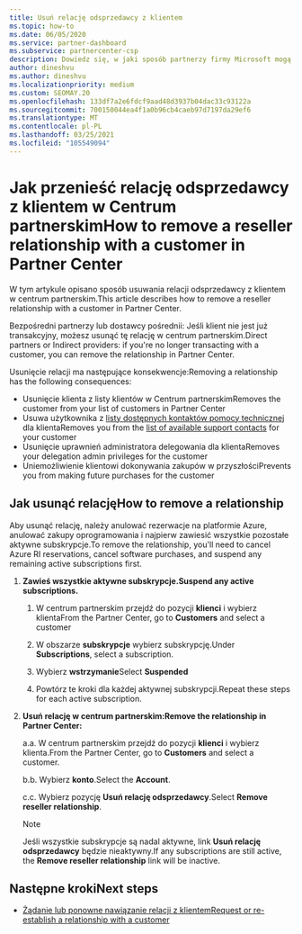 ```yaml
---
title: Usuń relację odsprzedawcy z klientem
ms.topic: how-to
ms.date: 06/05/2020
ms.service: partner-dashboard
ms.subservice: partnercenter-csp
description: Dowiedz się, w jaki sposób partnerzy firmy Microsoft mogą usunąć klientów z listy, usunąć uprawnienia administratora delegowanego i zatrzymać obsługę lub kupowanie dla klienta.
author: dineshvu
ms.author: dineshvu
ms.localizationpriority: medium
ms.custom: SEOMAY.20
ms.openlocfilehash: 133df7a2e6fdcf9aad48d3937b04dac33c93122a
ms.sourcegitcommit: 700150044ea4f1a0b96cb4caeb97d7197da29ef6
ms.translationtype: MT
ms.contentlocale: pl-PL
ms.lasthandoff: 03/25/2021
ms.locfileid: "105549094"
---
```

# <a name="how-to-remove-a-reseller-relationship-with-a-customer-in-partner-center"></a><span data-ttu-id="08632-103">Jak przenieść relację odsprzedawcy z klientem w Centrum partnerskim</span><span class="sxs-lookup"><span data-stu-id="08632-103">How to remove a reseller relationship with a customer in Partner Center</span></span>

<span data-ttu-id="08632-104">W tym artykule opisano sposób usuwania relacji odsprzedawcy z klientem w centrum partnerskim.</span><span class="sxs-lookup"><span data-stu-id="08632-104">This article describes how to remove a reseller relationship with a customer in Partner Center.</span></span>

<span data-ttu-id="08632-105">Bezpośredni partnerzy lub dostawcy pośrednii: Jeśli klient nie jest już transakcyjny, możesz usunąć tę relację w centrum partnerskim.</span><span class="sxs-lookup"><span data-stu-id="08632-105">Direct partners or Indirect providers: if you're no longer transacting with a customer, you can remove the relationship in Partner Center.</span></span>

<span data-ttu-id="08632-106">Usunięcie relacji ma następujące konsekwencje:</span><span class="sxs-lookup"><span data-stu-id="08632-106">Removing a relationship has the following consequences:</span></span>

- <span data-ttu-id="08632-107">Usunięcie klienta z listy klientów w Centrum partnerskim</span><span class="sxs-lookup"><span data-stu-id="08632-107">Removes the customer from your list of customers in Partner Center</span></span>
- <span data-ttu-id="08632-108">Usuwa użytkownika z [listy dostępnych kontaktów pomocy technicznej](assign-support-contacts.md) dla klienta</span><span class="sxs-lookup"><span data-stu-id="08632-108">Removes you from the [list of available support contacts](assign-support-contacts.md) for your customer</span></span>
- <span data-ttu-id="08632-109">Usunięcie uprawnień administratora delegowania dla klienta</span><span class="sxs-lookup"><span data-stu-id="08632-109">Removes your delegation admin privileges for the customer</span></span>
- <span data-ttu-id="08632-110">Uniemożliwienie klientowi dokonywania zakupów w przyszłości</span><span class="sxs-lookup"><span data-stu-id="08632-110">Prevents you from making future purchases for the customer</span></span>

## <a name="how-to-remove-a-relationship"></a><span data-ttu-id="08632-111">Jak usunąć relację</span><span class="sxs-lookup"><span data-stu-id="08632-111">How to remove a relationship</span></span>

<span data-ttu-id="08632-112">Aby usunąć relację, należy anulować rezerwacje na platformie Azure, anulować zakupy oprogramowania i najpierw zawiesić wszystkie pozostałe aktywne subskrypcje.</span><span class="sxs-lookup"><span data-stu-id="08632-112">To remove the relationship, you'll need to cancel Azure RI reservations, cancel software purchases, and suspend any remaining active subscriptions first.</span></span>

1. <span data-ttu-id="08632-113">**Zawieś wszystkie aktywne subskrypcje.**</span><span class="sxs-lookup"><span data-stu-id="08632-113">**Suspend any active subscriptions.**</span></span>

   1. <span data-ttu-id="08632-114">W centrum partnerskim przejdź do pozycji **klienci** i wybierz klienta</span><span class="sxs-lookup"><span data-stu-id="08632-114">From the Partner Center, go to **Customers** and select a customer</span></span>

   2. <span data-ttu-id="08632-115">W obszarze **subskrypcje** wybierz subskrypcję.</span><span class="sxs-lookup"><span data-stu-id="08632-115">Under **Subscriptions**, select a subscription.</span></span>

   3. <span data-ttu-id="08632-116">Wybierz **wstrzymanie**</span><span class="sxs-lookup"><span data-stu-id="08632-116">Select **Suspended**</span></span>

   4. <span data-ttu-id="08632-117">Powtórz te kroki dla każdej aktywnej subskrypcji.</span><span class="sxs-lookup"><span data-stu-id="08632-117">Repeat these steps for each active subscription.</span></span>

2. <span data-ttu-id="08632-118">**Usuń relację w centrum partnerskim:**</span><span class="sxs-lookup"><span data-stu-id="08632-118">**Remove the relationship in Partner Center:**</span></span>

   <span data-ttu-id="08632-119">a.</span><span class="sxs-lookup"><span data-stu-id="08632-119">a.</span></span> <span data-ttu-id="08632-120">W centrum partnerskim przejdź do pozycji **klienci** i wybierz klienta.</span><span class="sxs-lookup"><span data-stu-id="08632-120">From the Partner Center, go to **Customers** and select a customer.</span></span>

   <span data-ttu-id="08632-121">b.</span><span class="sxs-lookup"><span data-stu-id="08632-121">b.</span></span> <span data-ttu-id="08632-122">Wybierz **konto**.</span><span class="sxs-lookup"><span data-stu-id="08632-122">Select the **Account**.</span></span>

   <span data-ttu-id="08632-123">c.</span><span class="sxs-lookup"><span data-stu-id="08632-123">c.</span></span> <span data-ttu-id="08632-124">Wybierz pozycję **Usuń relację odsprzedawcy**.</span><span class="sxs-lookup"><span data-stu-id="08632-124">Select **Remove reseller relationship**.</span></span>

   > [!NOTE]
   > <span data-ttu-id="08632-125">Jeśli wszystkie subskrypcje są nadal aktywne, link **Usuń relację odsprzedawcy** będzie nieaktywny.</span><span class="sxs-lookup"><span data-stu-id="08632-125">If any subscriptions are still active, the **Remove reseller relationship** link will be inactive.</span></span>

## <a name="next-steps"></a><span data-ttu-id="08632-126">Następne kroki</span><span class="sxs-lookup"><span data-stu-id="08632-126">Next steps</span></span>

- [<span data-ttu-id="08632-127">Żądanie lub ponowne nawiązanie relacji z klientem</span><span class="sxs-lookup"><span data-stu-id="08632-127">Request or re-establish a relationship with a customer</span></span>](request-a-relationship-with-a-customer.md)
